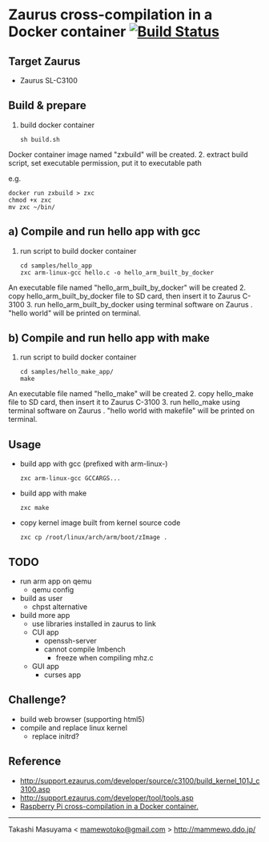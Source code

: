 Zaurus cross-compilation in a Docker container [![Build Status](https://travis-ci.org/mamewotoko/zaurus_xdocker.svg?branch=master)](https://travis-ci.org/mamewotoko/zaurus_xdocker)
==============================================

Target Zaurus
-------------
* Zaurus SL-C3100

Build & prepare
---------------------
1. build docker container

    ```
    sh build.sh
    ```
Docker container image named "zxbuild" will be created.
2. extract build script, set executable permission, put it to executable path

  e.g.
  ```
  docker run zxbuild > zxc
  chmod +x zxc
  mv zxc ~/bin/
  ```

a) Compile and run hello app with gcc
-------------------------------------
1. run script to build docker container

    ```
    cd samples/hello_app
    zxc arm-linux-gcc hello.c -o hello_arm_built_by_docker
    ```
An executable file named "hello_arm_built_by_docker" will be created
2. copy hello_arm_built_by_docker file to SD card, then insert it to Zaurus C-3100
3. run hello_arm_built_by_docker using terminal software on Zaurus . "hello world" will be printed on terminal.

b) Compile and run hello app with make
-------------------------------------
1. run script to build docker container

    ```
    cd samples/hello_make_app/
    make
    ```
An executable file named "hello_make" will be created
2. copy hello_make file to SD card, then insert it to Zaurus C-3100
3. run hello_make using terminal software on Zaurus . "hello world with makefile" will be printed on terminal.

Usage
-----
* build app with gcc (prefixed with arm-linux-)

   ```
   zxc arm-linux-gcc GCCARGS...
   ```
* build app with make

   ```
   zxc make
   ```
* copy kernel image built from kernel source code
  
  ```
  zxc cp /root/linux/arch/arm/boot/zImage .
  ```

TODO
----
* run arm app on qemu
  * qemu config
* build as user 
  * chpst alternative 
* build more app
  * use libraries installed in zaurus to link
  * CUI app
    * openssh-server
    * cannot compile lmbench
      * freeze when compiling mhz.c
  * GUI app
    * curses app

Challenge?
----------
* build web browser (supporting html5)
* compile and replace linux kernel
  * replace initrd?

Reference
---------
* http://support.ezaurus.com/developer/source/c3100/build_kernel_101J_c3100.asp
* http://support.ezaurus.com/developer/tool/tools.asp
* [Raspberry Pi cross-compilation in a Docker container.](https://github.com/sdt/docker-raspberry-pi-cross-compiler)

----
Takashi Masuyama < mamewotoko@gmail.com >
http://mammewo.ddo.jp/
